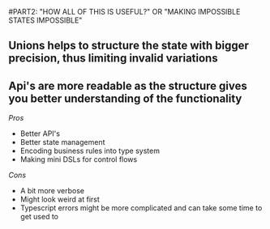 #PART2: "HOW ALL OF THIS IS USEFUL?" OR "MAKING IMPOSSIBLE STATES IMPOSSIBLE"

## Unions helps to structure the state with bigger precision, thus limiting invalid variations

## Api's are more readable as the structure gives you better understanding of the functionality

*Pros*
* Better API's
* Better state management
* Encoding business rules into type system
* Making mini DSLs for control flows

*Cons*
* A bit more verbose
* Might look weird at first
* Typescript errors might be more complicated and can take some time to get used to

